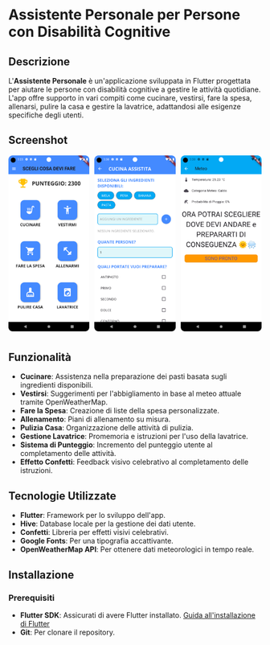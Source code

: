 # Assistente Personale per Persone con Disabilità Cognitive

## Descrizione

L'**Assistente Personale** è un'applicazione sviluppata in Flutter progettata per aiutare le persone con disabilità cognitive a gestire le attività quotidiane. L'app offre supporto in vari compiti come cucinare, vestirsi, fare la spesa, allenarsi, pulire la casa e gestire la lavatrice, adattandosi alle esigenze specifiche degli utenti.

## Screenshot

<div style="display: flex; justify-content: space-between; flex-wrap: wrap;">
  <img src="assets/images/home_page.png" alt="Home Page" style="width: 32%; margin-bottom: 10px;" />
  <img src="assets/images/cooking_page.png" alt="Cucina Assistita" style="width: 32%; margin-bottom: 10px;" />
  <img src="assets/images/meteo_page.png" alt="Meteo" style="width: 32%; margin-bottom: 10px;" />
</div>

## Funzionalità

- **Cucinare**: Assistenza nella preparazione dei pasti basata sugli ingredienti disponibili.
- **Vestirsi**: Suggerimenti per l'abbigliamento in base al meteo attuale tramite OpenWeatherMap.
- **Fare la Spesa**: Creazione di liste della spesa personalizzate.
- **Allenamento**: Piani di allenamento su misura.
- **Pulizia Casa**: Organizzazione delle attività di pulizia.
- **Gestione Lavatrice**: Promemoria e istruzioni per l'uso della lavatrice.
- **Sistema di Punteggio**: Incremento del punteggio utente al completamento delle attività.
- **Effetto Confetti**: Feedback visivo celebrativo al completamento delle istruzioni.

## Tecnologie Utilizzate

- **Flutter**: Framework per lo sviluppo dell'app.
- **Hive**: Database locale per la gestione dei dati utente.
- **Confetti**: Libreria per effetti visivi celebrativi.
- **Google Fonts**: Per una tipografia accattivante.
- **OpenWeatherMap API**: Per ottenere dati meteorologici in tempo reale.

## Installazione

### Prerequisiti

- **Flutter SDK**: Assicurati di avere Flutter installato. [Guida all'installazione di Flutter](https://flutter.dev/docs/get-started/install)
- **Git**: Per clonare il repository.

